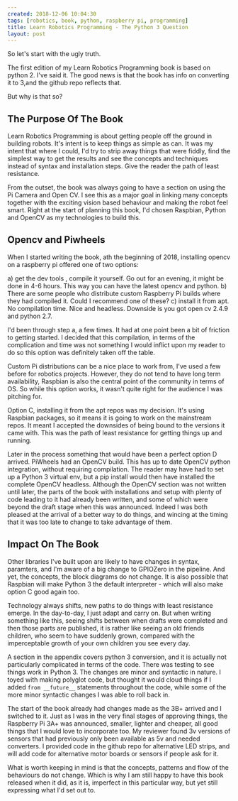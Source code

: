 ```yaml
---
created: 2018-12-06 10:04:30
tags: [robotics, book, python, raspberry pi, programming]
title: Learn Robotics Programming - The Python 3 Question
layout: post
---
```

So let's start with the ugly truth.

The first edition of my Learn Robotics Programming book is based on python 2. I've said it. The good news is that the book has info on converting it to 3,and the github repo reflects that. 

But why is that so?

## The Purpose Of The Book

Learn Robotics Programming is about getting people off the ground in building robots. It's intent is to keep things as simple as can. It was my intent that where I could, I'd try to strip away things that were fiddly, find the simplest way to get the results and see the concepts and techniques instead of syntax and installation steps. Give the reader the path of least resistance.

From the outset, the book was always going to have a section on using the Pi Camera and Open CV. I see this as a major goal in linking many concepts together with the exciting vision based behaviour and making the robot feel smart. Right at the start of planning this book, I'd chosen Raspbian, Python and OpenCV as my technologies to build this.

## Opencv and Piwheels

When I started writing the book, ath the beginning of 2018, installing opencv on a raspberry pi offered one of two options:

a) get the dev tools , compile it yourself. Go out for an evening, it might be done in 4-6 hours. This way you can have the latest opencv and python.
b) There are some people who distribute custom Raspberry Pi builds where they had compiled it. Could I recommend one of these?
c) install it from apt. No compilation time. Nice and headless. Downside is you got open cv 2.4.9 and python 2.7. 

I'd been through step a, a few times. It had at one point been a bit of friction to getting started. I decided that this compilation, in terms of the complication and time was not something I would inflict upon my reader to do so this option was definitely taken off the table.

Custom Pi distributions can be a nice place to work from, I've used a few before for robotics projects. However, they do not tend to have long term availability, Raspbian is also the central point of the community in terms of OS. So while this option works, it wasn't quite right for the audience I was pitching for.

Option C, installing it from the apt repos was my decision. It's using Raspbian packages, so it means it is going to work on the mainstream repos. It meant I accepted the downsides of being bound to the versions it came with. This was the path of least resistance for getting things up and running.

Later in the process something that would have been a perfect option D arrived. PiWheels had an OpenCV build. This has up to date OpenCV python integration, without requiring compilation. The reader may have had to set up a Python 3 virtual env, but a pip install would then have installed the complete OpenCV headless. Although the OpenCV section was not written until later, the parts of the book with installations and setup with plenty of code leading to it had already been written, and some of which were beyond the draft stage when this was announced. Indeed I was both pleased at the arrival of a better way to do things, and wincing at the timing that it was too late to change to take advantage of them.

## Impact On The Book

Other libraries I've built upon are likely to have changes in syntax, paramters, and I'm aware of a big change to GPIOZero in the pipeline. And yet, the concepts, the block diagrams do not change.  It is also possible that Raspbian will make Python 3 the default interpreter - which will also make option C good again too.

Technology always shifts, new paths to do things with least resistance emerge. In the day-to-day, I just adapt and carry on. But when writing something like this, seeing shifts between when drafts were completed and then those parts are published, it is rather like seeing an old friends children, who seem to have suddenly grown, compared with the imperceptable growth of your own children you see every day. 

A section in the appendix covers python 3 conversion, and it is actually not particularly complicated in terms of the code. There was testing to see things work in Python 3. The changes are minor and syntactic in nature. I toyed with making polyglot code, but thought it would cloud things if I added `from __future__` statements throughout the code, while some of the more minor syntactic changes I was able to roll back in. 

The start of the book already had changes made as the 3B+ arrived and I switched to it. Just as I was in the very final stages of approving things, the Raspberry Pi 3A+ was announced, smaller, lighter and cheaper, all good things that I would love to incorporate too. My reviewer found 3v versions of sensors that had previously only been available as 5v and needed converters. I provided code in the github repo for alternative LED strips, and will add code for alternative motor boards or sensors if people ask for it.

What is worth keeping in mind is that the concepts, patterns and flow of the behaviours do not change. Which is why I am still happy to have this book released when it did, as it is, imperfect in this particular way, but yet still expressing what I'd set out to.
